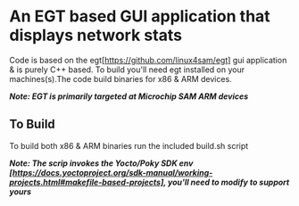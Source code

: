 # An EGT based GUI application that displays network stats

Code is based on the egt[https://github.com/linux4sam/egt] gui application & is purely C++ based. To build you'll need egt installed on your machines(s).The code build binaries for x86 & ARM devices. 

***Note: EGT is primarily targeted at Microchip SAM ARM devices***

## To Build
To build both x86 & ARM binaries run the included build.sh script

***Note: The scrip invokes the Yocto/Poky SDK env [https://docs.yoctoproject.org/sdk-manual/working-projects.html#makefile-based-projects], you'll need to modify to support yours***